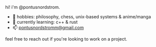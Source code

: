 hi! i'm @pontusnordstrom.

- 🌱 hobbies: philosophy, chess, unix-based systems & anime/manga
- 🌱 currently learning: c++ & rust
- 📫 pontusnordstromm@gmail.com

feel free to reach out if you're looking to work on a project.
